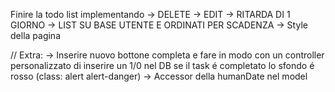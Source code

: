
Finire la todo list implementando
-> DELETE
-> EDIT
-> RITARDA DI 1 GIORNO
-> LIST SU BASE UTENTE E ORDINATI PER SCADENZA
-> Style della pagina

// Extra:
-> Inserire nuovo bottone completa e fare in modo con un controller personalizzato di inserire un 1/0 nel DB se il task é completato lo sfondo é rosso (class: alert alert-danger) 
-> Accessor della humanDate nel model